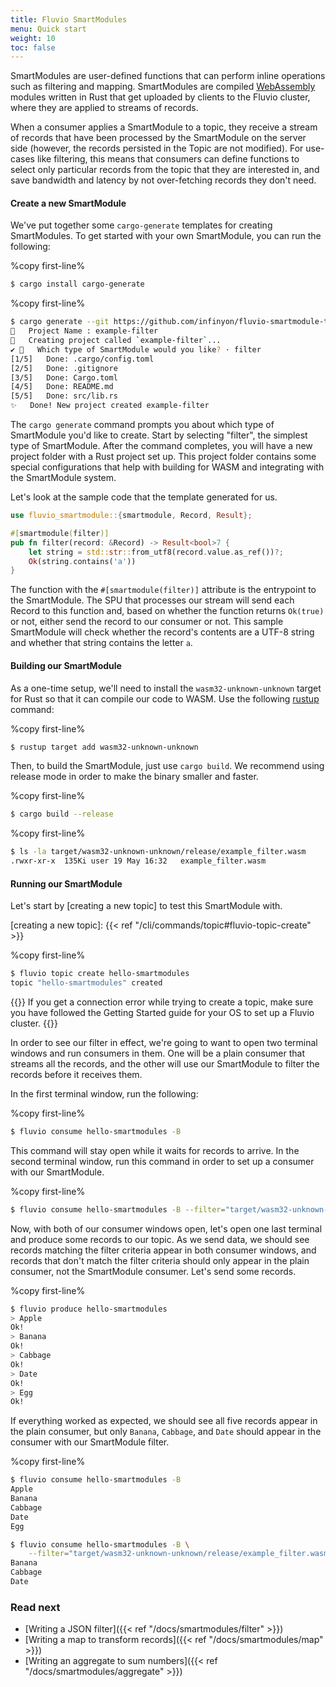 ```yaml
---
title: Fluvio SmartModules
menu: Quick start
weight: 10
toc: false
---
```


SmartModules are user-defined functions that can perform
inline operations such as filtering and mapping. SmartModules are compiled
<a href="https://webassembly.org/" target="_blank">WebAssembly</a>
modules written in Rust that get uploaded by clients to the Fluvio cluster,
where they are applied to streams of records.

When a consumer applies a SmartModule to a topic, they receive a stream of records
that have been processed by the SmartModule on the server side (however, the records
persisted in the Topic are not modified). For use-cases like
filtering, this means that consumers can define functions to select only particular
records from the topic that they are interested in, and save bandwidth and latency
by not over-fetching records they don't need.

#### Create a new SmartModule

We've put together some `cargo-generate` templates for creating SmartModules. To
get started with your own SmartModule, you can run the following:

%copy first-line%
```bash
$ cargo install cargo-generate
```

%copy first-line%
```bash
$ cargo generate --git https://github.com/infinyon/fluvio-smartmodule-template
🤷   Project Name : example-filter
🔧   Creating project called `example-filter`...
✔ 🤷   Which type of SmartModule would you like? · filter
[1/5]   Done: .cargo/config.toml
[2/5]   Done: .gitignore
[3/5]   Done: Cargo.toml
[4/5]   Done: README.md
[5/5]   Done: src/lib.rs
✨   Done! New project created example-filter
```

The `cargo generate` command prompts you about which type of SmartModule you'd
like to create. Start by selecting "filter", the simplest type of SmartModule.
After the command completes, you will have a new project folder with a Rust
project set up. This project folder contains some special configurations that
help with building for WASM and integrating with the SmartModule system.

Let's look at the sample code that the template generated for us.

```rust
use fluvio_smartmodule::{smartmodule, Record, Result};

#[smartmodule(filter)]
pub fn filter(record: &Record) -> Result<bool>7 {
    let string = std::str::from_utf8(record.value.as_ref())?;
    Ok(string.contains('a'))
}
```

The function with the `#[smartmodule(filter)]` attribute is the entrypoint to the
SmartModule. The SPU that processes our stream will send each Record to this
function and, based on whether the function returns `Ok(true)` or not, either send
the record to our consumer or not. This sample SmartModule will check whether
the record's contents are a UTF-8 string and whether that string contains the
letter `a`.

#### Building our SmartModule

As a one-time setup, we'll need to install the `wasm32-unknown-unknown` target
for Rust so that it can compile our code to WASM. Use the following [rustup]
command:

[rustup]: https://rustup.rs

%copy first-line%
```bash
$ rustup target add wasm32-unknown-unknown
```

Then, to build the SmartModule, just use `cargo build`. We recommend using release
mode in order to make the binary smaller and faster.

%copy first-line%
```bash
$ cargo build --release
```

%copy first-line%
```bash
$ ls -la target/wasm32-unknown-unknown/release/example_filter.wasm
.rwxr-xr-x  135Ki user 19 May 16:32   example_filter.wasm
```

#### Running our SmartModule

Let's start by [creating a new topic] to test this SmartModule with.

[creating a new topic]: {{< ref "/cli/commands/topic#fluvio-topic-create" >}}

%copy first-line%
```bash
$ fluvio topic create hello-smartmodules
topic "hello-smartmodules" created
```

{{<idea>}}
If you get a connection error while trying to create a topic, make sure you have
followed the Getting Started guide for your OS to set up a Fluvio cluster.
{{</idea>}}

In order to see our filter in effect, we're going to want to open two terminal
windows and run consumers in them. One will be a plain consumer that streams all
the records, and the other will use our SmartModule to filter the records before
it receives them.

In the first terminal window, run the following:

%copy first-line%
```bash
$ fluvio consume hello-smartmodules -B
```

This command will stay open while it waits for records to arrive. In the second
terminal window, run this command in order to set up a consumer with our
SmartModule.

%copy first-line%
```bash
$ fluvio consume hello-smartmodules -B --filter="target/wasm32-unknown-unknown/release/example_filter.wasm"
```

Now, with both of our consumer windows open, let's open one last terminal and
produce some records to our topic. As we send data, we should see records matching
the filter criteria appear in both consumer windows, and records that don't match
the filter criteria should only appear in the plain consumer, not the SmartModule
consumer. Let's send some records.

%copy first-line%
```bash
$ fluvio produce hello-smartmodules
> Apple
Ok!
> Banana
Ok!
> Cabbage
Ok!
> Date
Ok!
> Egg
Ok!
```

If everything worked as expected, we should see all five records appear in the
plain consumer, but only `Banana`, `Cabbage`, and `Date` should appear in the
consumer with our SmartModule filter.

%copy first-line%
```bash
$ fluvio consume hello-smartmodules -B
Apple
Banana
Cabbage
Date
Egg
```

```bash
$ fluvio consume hello-smartmodules -B \
    --filter="target/wasm32-unknown-unknown/release/example_filter.wasm"
Banana
Cabbage
Date
```

### Read next

- [Writing a JSON filter]({{< ref "/docs/smartmodules/filter" >}})
- [Writing a map to transform records]({{< ref "/docs/smartmodules/map" >}})
- [Writing an aggregate to sum numbers]({{< ref "/docs/smartmodules/aggregate" >}})
